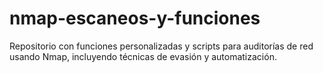# nmap-escaneos-y-funciones
Repositorio con funciones personalizadas y scripts para auditorías de red usando Nmap, incluyendo técnicas de evasión y automatización.
